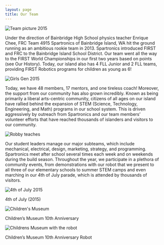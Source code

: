 ```yaml
---
layout: page
title: Our Team
---
```


<img src="{% link assets/images/2015/team-picture.png %}" alt="Team picture 2015"/>

Under the direction of Bainbridge High School physics teacher Enrique Chee, FRC Team 4915 Spartronics of Bainbridge Island, WA hit the ground running as an ambitious rookie team in 2013. Spartronics introduced FIRST and FRC to the Bainbridge Island School District. Our team went all the way to the FIRST World Championships in our first two years based on points (see Our History). Today, our island also has 4 FLL Junior and 2 FLL teams, providing FIRST Robotics programs for children as young as 6!

<img src="{% link assets/images/2015/girls-gen.png %}" alt="Girls Gen 2015"/>

Today, we have 48 members, 17 mentors, and one tireless coach! Moreover, the support from our community has also grown incredibly. Known as being primarily a liberal arts-centric community, citizens of all ages on our island have rallied behind the expansion of STEM (Science, Technology, Engineering, and Math) programs in our school system. This is driven aggressively by outreach from Spartronics and our team members’ volunteer efforts that have reached thousands of islanders and visitors to our community.

<img src="{% link assets/images/2014/robby-teach.jpg %}" alt="Robby teaches"/>

Our student leaders manage our major subteams, which include mechanical, electrical, design, marketing, strategy, and programming. Spartronics meet after school several times each week and on weekends during the build season. Throughout the year, we participate in a plethora of community events, from demonstrations with our robot that we present to all three of our elementary schools to summer STEM camps and even marching in our 4th of July parade, which is attended by thousands of visitors.

<img src="{% link assets/images/2015/fourth-of-july.jpg %}" alt="4th of July 2015"/>

4th of July (2015)

<img src="{% link assets/images/2014/clio-teach.jpg %}" alt="Children's Museum"/>

Children’s Museum 10th Anniversary

<img src="{% link assets/images/2014/childrens-museum.jpg %}" alt="Childrens Museum with the robot"/>

Children’s Museum 10th Anniversary Robot
